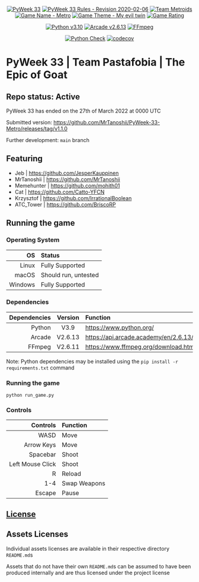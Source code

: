 <div align="center">

[![PyWeek 33](https://img.shields.io/badge/PyWeek-33-blue)](https://pyweek.org/33/)
[![PyWeek 33 Rules - Revision 2020-02-06](https://img.shields.io/badge/Rules-2020--02--06-blue)](https://pyweek.readthedocs.io/en/latest/rules.html)
[![Team Metroids](https://img.shields.io/badge/Team-Metroids-brightgreen)](https://pyweek.org/e/meme_py123/)
[![Game Name - Metro](https://img.shields.io/badge/Game-Metro-brightgreen)](https://pyweek.org/e/meme_py123/)
[![Game Theme - My evil twin](https://img.shields.io/badge/Game%20Theme-My%20evil%20twin-blue)](https://pyweek.org/p/37/)
[![Game Rating](https://img.shields.io/badge/Game%20Rating-5th%20place-blue)](https://pyweek.org/33/ratings/)

</div>
<div align="center">

[![Python v3.10](https://img.shields.io/badge/Python-v3.10-blue)](https://docs.python.org/3.10/)
[![Arcade v2.6.13](https://img.shields.io/badge/Arcade-v2.6.13-blue)](https://api.arcade.academy/en/2.6.13/)
[![FFmpeg](https://img.shields.io/badge/FFmpeg-required-blue)](https://www.ffmpeg.org/download.html)

</div>
<div align="center">

[![Python Check](https://github.com/MrTanoshii/PyWeek-33-Metro/actions/workflows/python_check.yml/badge.svg)](https://github.com/MrTanoshii/PyWeek-33-Metro/actions/workflows/python_check.yml)
[![codecov](https://codecov.io/gh/MrTanoshii/PyWeek-33-Metro/branch/main/graph/badge.svg?token=V2Q6AALIKQ)](https://codecov.io/gh/MrTanoshii/PyWeek-33-Metro)

</div>

# PyWeek 33 | Team Pastafobia | The Epic of Goat

## Repo status: Active

PyWeek 33 has ended on the 27th of March 2022 at 0000 UTC

Submitted version:
https://github.com/MrTanoshii/PyWeek-33-Metro/releases/tag/v1.1.0

Further development:
`main` branch

## Featuring

- Jeb | https://github.com/JesperKauppinen
- MrTanoshii | https://github.com/MrTanoshii
- Memehunter | https://github.com/mohith01
- Cat | https://github.com/Catto-YFCN
- Krzysztof | https://github.com/IrrationalBoolean
- ATC_Tower | https://github.com/BriscoRP

## Running the game

### Operating System

|      OS | Status               |
| ------: | :------------------- |
|   Linux | Fully Supported      |
|   macOS | Should run, untested |
| Windows | Fully Supported      |

### Dependencies

| Dependencies | Version | Function                              |
| -----------: | :-----: | :------------------------------------ |
|       Python |  V3.9   | https://www.python.org/               |
|       Arcade | V2.6.13 | https://api.arcade.academy/en/2.6.13/ |
|       FFmpeg | V2.6.11 | https://www.ffmpeg.org/download.html  |

Note: Python dependencies may be installed using the `pip install -r requirements.txt` command

### Running the game

```shell
python run_game.py
```

### Controls

|         Controls | Function     |
| ---------------: | :----------- |
|             WASD | Move         |
|       Arrow Keys | Move         |
|         Spacebar | Shoot        |
| Left Mouse Click | Shoot        |
|                R | Reload       |
|              1-4 | Swap Weapons |
|           Escape | Pause        |

## [License](https://github.com/MrTanoshii/PyWeek-33-Metro/blob/main/LICENSE)

## Assets Licenses

Individual assets licenses are available in their respective directory `README.md`s

Assets that do not have their own `README.md`s can be assumed to have been produced internally and are thus licensed under the project license
